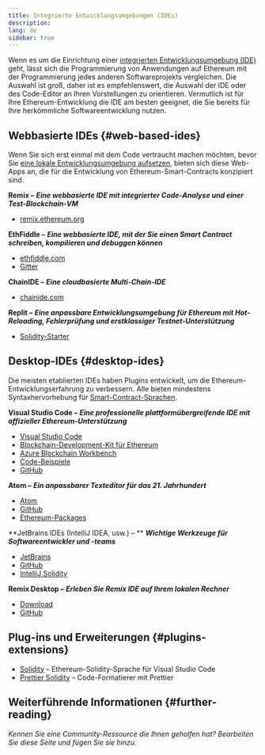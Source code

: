 ```yaml
---
title: Integrierte Entwicklungsumgebungen (IDEs)
description:
lang: de
sidebar: true
---
```


Wenn es um die Einrichtung einer [integrierten Entwicklungsumgebung (IDE)](https://wikipedia.org/wiki/Integrated_development_environment) geht, lässt sich die Programmierung von Anwendungen auf Ethereum mit der Programmierung jedes anderen Softwareprojekts vergleichen. Die Auswahl ist groß, daher ist es empfehlenswert, die Auswahl der IDE oder des Code-Editor an Ihren Vorstellungen zu orientieren. Vermutlich ist für Ihre Ethereum-Entwicklung die IDE am besten geeignet, die Sie bereits für Ihre herkömmliche Softwareentwicklung nutzen.

## Webbasierte IDEs {#web-based-ides}

Wenn Sie sich erst einmal mit dem Code vertraucht machen möchten, bevor Sie [eine lokale Entwicklungsumgebung aufsetzen](/developers/local-environment/), bieten sich diese Web-Apps an, die für die Entwicklung von Ethereum-Smart-Contracts konzipiert sind.

**Remix –** **_Eine webbasierte IDE mit integrierter Code-Analyse und einer Test-Blockchain-VM_**

- [remix.ethereum.org](https://remix.ethereum.org/)

**EthFiddle –** **_Eine webbasierte IDE, mit der Sie einen Smart Contract schreiben, kompilieren und debuggen können_**

- [ethfiddle.com](https://ethfiddle.com/)
- [Gitter](https://gitter.im/loomnetwork/ethfiddle)

**ChainIDE –** **_Eine cloudbasierte Multi-Chain-IDE_**

- [chainide.com](https://chainide.com/)

**Replit –** **_Eine anpassbare Entwicklungsumgebung für Ethereum mit Hot-Reloading, Fehlerprüfung und erstklassiger Testnet-Unterstützung_**

- [Solidity-Starter](https://replit.com/@replit/Solidity-starter-beta)

## Desktop-IDEs {#desktop-ides}

Die meisten etablierten IDEs haben Plugins entwickelt, um die Ethereum-Entwicklungserfahrung zu verbessern. Alle bieten mindestens Syntaxhervorhebung für [Smart-Contract-Sprachen](/developers/docs/smart-contracts/languages/).

**Visual Studio Code –** **_Eine professionelle plattformübergreifende IDE mit offizieller Ethereum-Unterstützung_**

- [Visual Studio Code](https://code.visualstudio.com/)
- [Blockchain-Development-Kit für Ethereum](https://marketplace.visualstudio.com/items?itemName=AzBlockchain.azure-blockchain)
- [Azure Blockchain Workbench](https://azuremarketplace.microsoft.com/en-us/marketplace/apps/microsoft-azure-blockchain.azure-blockchain-workbench?tab=Overview)
- [Code-Beispiele](https://github.com/Azure-Samples/blockchain/blob/master/blockchain-workbench/application-and-smart-contract-samples/readme.md)
- [GitHub](https://github.com/microsoft/vscode)

**Atom –** **_Ein anpassbarer Texteditor für das 21. Jahrhundert_**

- [Atom](https://atom.io/)
- [GitHub](https://github.com/atom)
- [Ethereum-Packages](https://atom.io/packages/search?utf8=%E2%9C%93&q=keyword%3Aethereum&commit=Search)

**JetBrains IDEs (IntelliJ IDEA, usw.) – ** **_Wichtige Werkzeuge für Softwareentwickler und -teams_**

- [JetBrains](https://www.jetbrains.com/)
- [GitHub](https://github.com/JetBrains)
- [IntelliJ Solidity](https://github.com/intellij-solidity/intellij-solidity/)

**Remix Desktop –** **_Erleben Sie Remix IDE auf Ihrem lokalen Rechner_**

- [Download](https://github.com/ethereum/remix-desktop/releases)
- [GitHub](https://github.com/ethereum/remix-desktop)

## Plug-ins und Erweiterungen {#plugins-extensions}

- [Solidity](https://marketplace.visualstudio.com/items?itemName=JuanBlanco.solidity) – Ethereum-Solidity-Sprache für Visual Studio Code
- [Prettier Solidity](https://github.com/prettier-solidity/prettier-plugin-solidity) – Code-Formatierer mit Prettier

## Weiterführende Informationen {#further-reading}

_Kennen Sie eine Community-Ressource die Ihnen geholfen hat? Bearbeiten Sie diese Seite und fügen Sie sie hinzu._
